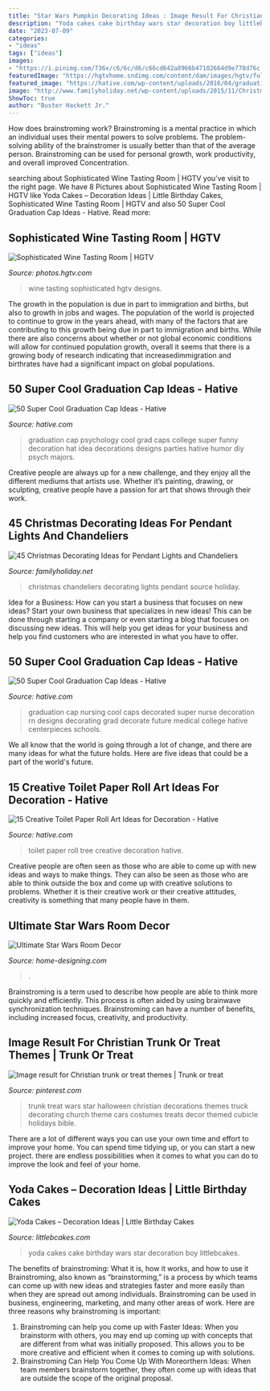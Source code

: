 ```yaml
---
title: "Star Wars Pumpkin Decorating Ideas : Image Result For Christian Trunk Or Treat Themes"
description: "Yoda cakes cake birthday wars star decoration boy littlebcakes"
date: "2023-07-09"
categories:
- "ideas"
tags: ["ideas"]
images:
- "https://i.pinimg.com/736x/c6/6c/d6/c66cd642a8966b47102664d9e778d76c.jpg"
featuredImage: "https://hgtvhome.sndimg.com/content/dam/images/hgtv/fullset/2016/3/31/0/HUHH2016-Classic_Plano-TX_15.jpg.rend.hgtvcom.616.924.suffix/1459436647958.jpeg"
featured_image: "https://hative.com/wp-content/uploads/2016/04/graduation-caps/23-super-cool-graduation-cap-ideas.jpg"
image: "http://www.familyholiday.net/wp-content/uploads/2015/11/Christmas-Pendant-Lights-and-Chandeliers-11.jpg"
ShowToc: true
author: "Buster Hackett Jr."
---
```



How does brainstroming work?
Brainstroming is a mental practice in which an individual uses their mental powers to solve problems. The problem-solving ability of the brainstromer is usually better than that of the average person. Brainstroming can be used for personal growth, work productivity, and overall improved Concentration.

	

		
searching about Sophisticated Wine Tasting Room | HGTV you've visit to the right page. We have 8 Pictures about Sophisticated Wine Tasting Room | HGTV like Yoda Cakes – Decoration Ideas | Little Birthday Cakes, Sophisticated Wine Tasting Room | HGTV and also 50 Super Cool Graduation Cap Ideas - Hative. Read more:
		
    
## Sophisticated Wine Tasting Room | HGTV

<img loading=lazy src="https://hgtvhome.sndimg.com/content/dam/images/hgtv/fullset/2016/3/31/0/HUHH2016-Classic_Plano-TX_15.jpg.rend.hgtvcom.616.924.suffix/1459436647958.jpeg" onerror="this.onerror=null;this.src='https://tse1.mm.bing.net/th?id=OIP.2beXxdBIRvg9KnFXZP9fjwHaLH&amp;pid=15.1';" alt="Sophisticated Wine Tasting Room | HGTV">

_Source: photos.hgtv.com_

>wine tasting sophisticated hgtv designs. 

	

The growth in the population is due in part to immigration and births, but also to growth in jobs and wages.
The population of the world is projected to continue to grow in the years ahead, with many of the factors that are contributing to this growth being due in part to immigration and births. While there are also concerns about whether or not global economic conditions will allow for continued population growth, overall it seems that there is a growing body of research indicating that increasedimmigration and birthrates have had a significant impact on global populations.

    
## 50 Super Cool Graduation Cap Ideas - Hative

<img loading=lazy src="https://hative.com/wp-content/uploads/2016/04/graduation-caps/28-super-cool-graduation-cap-ideas.jpg" onerror="this.onerror=null;this.src='https://tse2.mm.bing.net/th?id=OIP.LzQhnyyLnpThoI68JVbjswHaJ3&amp;pid=15.1';" alt="50 Super Cool Graduation Cap Ideas - Hative">

_Source: hative.com_

>graduation cap psychology cool grad caps college super funny decoration hat idea decorations designs parties hative humor diy psych majors. 

	

Creative people are always up for a new challenge, and they enjoy all the different mediums that artists use. Whether it’s painting, drawing, or sculpting, creative people have a passion for art that shows through their work.

    
## 45 Christmas Decorating Ideas For Pendant Lights And Chandeliers

<img loading=lazy src="http://www.familyholiday.net/wp-content/uploads/2015/11/Christmas-Pendant-Lights-and-Chandeliers-11.jpg" onerror="this.onerror=null;this.src='https://tse1.mm.bing.net/th?id=OIP.wpXiUMfxZrKXup0netqp_AHaLH&amp;pid=15.1';" alt="45 Christmas Decorating Ideas for Pendant Lights and Chandeliers">

_Source: familyholiday.net_

>christmas chandeliers decorating lights pendant source holiday. 

	

Idea for a Business: How can you start a business that focuses on new ideas?
Start your own business that specializes in new ideas! This can be done through starting a company or even starting a blog that focuses on discussing new ideas. This will help you get ideas for your business and help you find customers who are interested in what you have to offer.

    
## 50 Super Cool Graduation Cap Ideas - Hative

<img loading=lazy src="https://hative.com/wp-content/uploads/2016/04/graduation-caps/23-super-cool-graduation-cap-ideas.jpg" onerror="this.onerror=null;this.src='https://tse3.mm.bing.net/th?id=OIP.-1jpx8tE1K5tl1JOmy5_OgHaNL&amp;pid=15.1';" alt="50 Super Cool Graduation Cap Ideas - Hative">

_Source: hative.com_

>graduation cap nursing cool caps decorated super nurse decoration rn designs decorating grad decorate future medical college hative centerpieces schools. 

	

We all know that the world is going through a lot of change, and there are many ideas for what the future holds. Here are five ideas that could be a part of the world's future.

    
## 15 Creative Toilet Paper Roll Art Ideas For Decoration - Hative

<img loading=lazy src="https://hative.com/wp-content/uploads/2014/03/toilet-paper-roll-art/4-family-tree-craft.JPG" onerror="this.onerror=null;this.src='https://tse2.mm.bing.net/th?id=OIP.9fGFceDXwLEPLKMO5IYZsgHaFj&amp;pid=15.1';" alt="15 Creative Toilet Paper Roll Art Ideas for Decoration - Hative">

_Source: hative.com_

>toilet paper roll tree creative decoration hative. 

	

Creative people are often seen as those who are able to come up with new ideas and ways to make things. They can also be seen as those who are able to think outside the box and come up with creative solutions to problems. Whether it is their creative work or their creative attitudes, creativity is something that many people have in them.

    
## Ultimate Star Wars Room Decor

<img loading=lazy src="http://cdn.home-designing.com/wp-content/uploads/2009/08/star-wars-fan-home.jpg" onerror="this.onerror=null;this.src='https://tse4.mm.bing.net/th?id=OIP.Anon3bXHwSVVkWTftqJygAHaKO&amp;pid=15.1';" alt="Ultimate Star Wars Room Decor">

_Source: home-designing.com_

>. 

	

Brainstroming is a term used to describe how people are able to think more quickly and efficiently. This process is often aided by using brainwave synchronization techniques. Brainstroming can have a number of benefits, including increased focus, creativity, and productivity.

    
## Image Result For Christian Trunk Or Treat Themes | Trunk Or Treat

<img loading=lazy src="https://i.pinimg.com/736x/c6/6c/d6/c66cd642a8966b47102664d9e778d76c.jpg" onerror="this.onerror=null;this.src='https://tse4.mm.bing.net/th?id=OIP.ixUzKYSr5fsjcQsduCR26gHaJ3&amp;pid=15.1';" alt="Image result for Christian trunk or treat themes | Trunk or treat">

_Source: pinterest.com_

>trunk treat wars star halloween christian decorations themes truck decorating church theme cars costumes treats decor themed cubicle holidays bible. 

	

There are a lot of different ways you can use your own time and effort to improve your home. You can spend time tidying up, or you can start a new project. there are endless possibilities when it comes to what you can do to improve the look and feel of your home.

    
## Yoda Cakes – Decoration Ideas | Little Birthday Cakes

<img loading=lazy src="http://littlebcakes.com/wp-content/uploads/2014/01/Yoda-Cakes-Photos.jpg" onerror="this.onerror=null;this.src='https://tse4.mm.bing.net/th?id=OIP.7KIiuqceyunGrd8jIh77ZQHaFe&amp;pid=15.1';" alt="Yoda Cakes – Decoration Ideas | Little Birthday Cakes">

_Source: littlebcakes.com_

>yoda cakes cake birthday wars star decoration boy littlebcakes. 

	

The benefits of brainstroming: What it is, how it works, and how to use it
Brainstroming, also known as “brainstorming,” is a process by which teams can come up with new ideas and strategies faster and more easily than when they are spread out among individuals. Brainstroming can be used in business, engineering, marketing, and many other areas of work. Here are three reasons why brainstroming is important: 
1. Brainstroming can help you come up with Faster Ideas: When you brainstorm with others, you may end up coming up with concepts that are different from what was initially proposed. This allows you to be more creative and efficient when it comes to coming up with solutions. 
2. Brainstroming Can Help You Come Up With Moreorthern Ideas: When team members brainstorm together, they often come up with ideas that are outside the scope of the original proposal.

